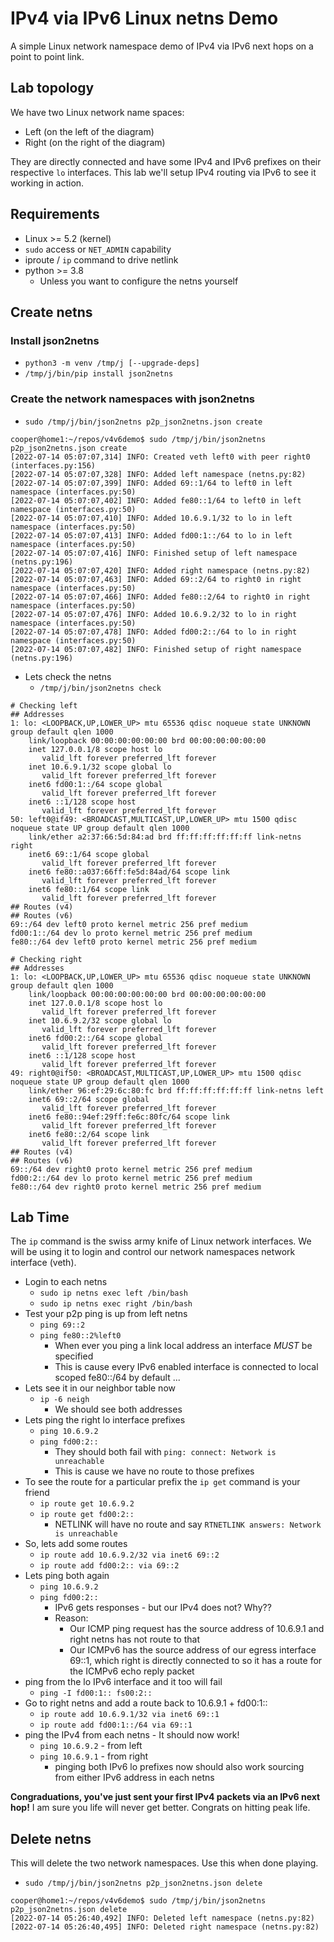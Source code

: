 # IPv4 via IPv6 Linux netns Demo

A simple Linux network namespace demo of IPv4 via IPv6 next hops on a point to point link.

## Lab topology

We have two Linux network name spaces:

- Left (on the left of the diagram)
- Right (on the right of the diagram)

They are directly connected and have some IPv4 and IPv6 prefixes on their respective
`lo` interfaces. This lab we'll setup IPv4 routing via IPv6 to see it working in action.

## Requirements

- Linux >= 5.2 (kernel)
- `sudo` access or `NET_ADMIN` capability
- iproute / `ip` command to drive netlink
- python >= 3.8
  - Unless you want to configure the netns yourself

## Create netns

### Install json2netns

- `python3 -m venv /tmp/j [--upgrade-deps]`
- `/tmp/j/bin/pip install json2netns`

### Create the network namespaces with json2netns

- `sudo /tmp/j/bin/json2netns p2p_json2netns.json create`

```console
cooper@home1:~/repos/v4v6demo$ sudo /tmp/j/bin/json2netns p2p_json2netns.json create
[2022-07-14 05:07:07,314] INFO: Created veth left0 with peer right0 (interfaces.py:156)
[2022-07-14 05:07:07,328] INFO: Added left namespace (netns.py:82)
[2022-07-14 05:07:07,399] INFO: Added 69::1/64 to left0 in left namespace (interfaces.py:50)
[2022-07-14 05:07:07,402] INFO: Added fe80::1/64 to left0 in left namespace (interfaces.py:50)
[2022-07-14 05:07:07,410] INFO: Added 10.6.9.1/32 to lo in left namespace (interfaces.py:50)
[2022-07-14 05:07:07,413] INFO: Added fd00:1::/64 to lo in left namespace (interfaces.py:50)
[2022-07-14 05:07:07,416] INFO: Finished setup of left namespace (netns.py:196)
[2022-07-14 05:07:07,420] INFO: Added right namespace (netns.py:82)
[2022-07-14 05:07:07,463] INFO: Added 69::2/64 to right0 in right namespace (interfaces.py:50)
[2022-07-14 05:07:07,466] INFO: Added fe80::2/64 to right0 in right namespace (interfaces.py:50)
[2022-07-14 05:07:07,476] INFO: Added 10.6.9.2/32 to lo in right namespace (interfaces.py:50)
[2022-07-14 05:07:07,478] INFO: Added fd00:2::/64 to lo in right namespace (interfaces.py:50)
[2022-07-14 05:07:07,482] INFO: Finished setup of right namespace (netns.py:196)
```

- Lets check the netns
  - `/tmp/j/bin/json2netns check`

```console
# Checking left
## Addresses
1: lo: <LOOPBACK,UP,LOWER_UP> mtu 65536 qdisc noqueue state UNKNOWN group default qlen 1000
    link/loopback 00:00:00:00:00:00 brd 00:00:00:00:00:00
    inet 127.0.0.1/8 scope host lo
       valid_lft forever preferred_lft forever
    inet 10.6.9.1/32 scope global lo
       valid_lft forever preferred_lft forever
    inet6 fd00:1::/64 scope global 
       valid_lft forever preferred_lft forever
    inet6 ::1/128 scope host 
       valid_lft forever preferred_lft forever
50: left0@if49: <BROADCAST,MULTICAST,UP,LOWER_UP> mtu 1500 qdisc noqueue state UP group default qlen 1000
    link/ether a2:37:66:5d:84:ad brd ff:ff:ff:ff:ff:ff link-netns right
    inet6 69::1/64 scope global 
       valid_lft forever preferred_lft forever
    inet6 fe80::a037:66ff:fe5d:84ad/64 scope link 
       valid_lft forever preferred_lft forever
    inet6 fe80::1/64 scope link 
       valid_lft forever preferred_lft forever
## Routes (v4)
## Routes (v6)
69::/64 dev left0 proto kernel metric 256 pref medium
fd00:1::/64 dev lo proto kernel metric 256 pref medium
fe80::/64 dev left0 proto kernel metric 256 pref medium

# Checking right
## Addresses
1: lo: <LOOPBACK,UP,LOWER_UP> mtu 65536 qdisc noqueue state UNKNOWN group default qlen 1000
    link/loopback 00:00:00:00:00:00 brd 00:00:00:00:00:00
    inet 127.0.0.1/8 scope host lo
       valid_lft forever preferred_lft forever
    inet 10.6.9.2/32 scope global lo
       valid_lft forever preferred_lft forever
    inet6 fd00:2::/64 scope global 
       valid_lft forever preferred_lft forever
    inet6 ::1/128 scope host 
       valid_lft forever preferred_lft forever
49: right0@if50: <BROADCAST,MULTICAST,UP,LOWER_UP> mtu 1500 qdisc noqueue state UP group default qlen 1000
    link/ether 96:ef:29:6c:80:fc brd ff:ff:ff:ff:ff:ff link-netns left
    inet6 69::2/64 scope global 
       valid_lft forever preferred_lft forever
    inet6 fe80::94ef:29ff:fe6c:80fc/64 scope link 
       valid_lft forever preferred_lft forever
    inet6 fe80::2/64 scope link 
       valid_lft forever preferred_lft forever
## Routes (v4)
## Routes (v6)
69::/64 dev right0 proto kernel metric 256 pref medium
fd00:2::/64 dev lo proto kernel metric 256 pref medium
fe80::/64 dev right0 proto kernel metric 256 pref medium
```

## Lab Time

The `ip` command is the swiss army knife of Linux network interfaces.
We will be using it to login and control our network namespaces network interface (veth).

- Login to each netns
  - `sudo ip netns exec left /bin/bash`
  - `sudo ip netns exec right /bin/bash`
- Test your p2p ping is up from left netns
  - `ping 69::2`
  - `ping fe80::2%left0`
    - When ever you ping a link local address an interface *MUST* be specified
    - This is cause every IPv6 enabled interface is connected to local scoped fe80::/64 by default ...
- Lets see it in our neighbor table now
  - `ip -6 neigh`
    - We should see both addresses
- Lets ping the right lo interface prefixes
  - `ping 10.6.9.2`
  - `ping fd00:2::`
    - They should both fail with `ping: connect: Network is unreachable`
    - This is cause we have no route to those prefixes
- To see the route for a particular prefix the `ip get` command is your friend
  - `ip route get 10.6.9.2`
  - `ip route get fd00:2::`
    - NETLINK will have no route and say `RTNETLINK answers: Network is unreachable`
- So, lets add some routes
  - `ip route add 10.6.9.2/32 via inet6 69::2`
  - `ip route add fd00:2:: via 69::2`
- Lets ping both again
  - `ping 10.6.9.2`
  - `ping fd00:2::`
    - IPv6 gets responses - but our IPv4 does not? Why??
    - Reason:
      - Our ICMP ping request has the source address of 10.6.9.1 and right netns has not route to that
      - Our ICMPv6 has the source address of our egress interface 69::1, which right is directly connected
        to so it has a route for the ICMPv6 echo reply packet
- ping from the lo IPv6 interface and it too will fail
  - `ping -I fd00:1:: fs00:2::`
- Go to right netns and add a route back to 10.6.9.1 + fd00:1::
  - `ip route add 10.6.9.1/32 via inet6 69::1`
  - `ip route add fd00:1::/64 via 69::1`
- ping the IPv4 from each netns - It should now work!
  - `ping 10.6.9.2` - from left
  - `ping 10.6.9.1` - from right
    - pinging both IPv6 lo prefixes now should also work sourcing from either IPv6 address in each netns

**Congraduations, you've just sent your first IPv4 packets via an IPv6 next hop!**
I am sure you life will never get better. Congrats on hitting peak life.

## Delete netns

This will delete the two network namespaces. Use this when done playing.

- `sudo /tmp/j/bin/json2netns p2p_json2netns.json delete`

```console
cooper@home1:~/repos/v4v6demo$ sudo /tmp/j/bin/json2netns p2p_json2netns.json delete
[2022-07-14 05:26:40,492] INFO: Deleted left namespace (netns.py:82)
[2022-07-14 05:26:40,495] INFO: Deleted right namespace (netns.py:82)
```
